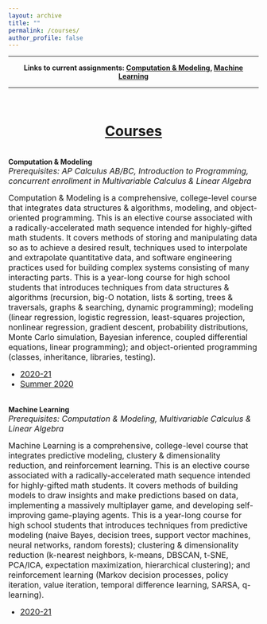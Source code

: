 ```yaml
---
layout: archive
title: ""
permalink: /courses/
author_profile: false
---
```


<div style="width:100%; max-width:800px; margin:auto"> 
    <p><center><b><hr>Links to current assignments: <a class="body" target="_blank" href="https://eurisko-us.github.io/computation-and-modeling-2020-21">Computation & Modeling</a>, <a class="body" target="_blank" href="https://eurisko-us.github.io/machine-learning-2020-21">Machine Learning</a><hr></b></center></p>
    <br>
</div>

# [<center>Courses</center>](#top)

<div style="width:100%; max-width:800px; margin:auto">  
    
<br><b>Computation & Modeling</b>
<br><font size="3em"><i>Prerequisites: AP Calculus AB/BC, Introduction to Programming, concurrent enrollment in Multivariable Calculus & Linear Algebra</i></font>
<p><font size="3em">
    Computation & Modeling is a comprehensive, college-level course that integrates data structures & algorithms, modeling, and object-oriented programming. This is an elective course associated with a radically-accelerated math sequence intended for highly-gifted math students. It covers methods of storing and manipulating data so as to achieve a desired result, techniques used to interpolate and extrapolate quantitative data, and software engineering practices used for building complex systems consisting of many interacting parts. This is a year-long course for high school students that introduces techniques from data structures & algorithms (recursion, big-O notation, lists & sorting, trees & traversals, graphs & searching, dynamic programming); modeling (linear regression, logistic regression, least-squares projection, nonlinear regression, gradient descent, probability distributions, Monte Carlo simulation, Bayesian inference, coupled differential equations, linear programming); and object-oriented programming (classes, inheritance, libraries, testing).
    </font></p>

<font size="3em"><ul>
    <li><a class="body" target="_blank" href="https://eurisko-us.github.io/computation-and-modeling-2020-21">2020-21</a></li>
    <li><a class="body" target="_blank" href="https://eurisko-us.github.io/computation-and-modeling-2020-summer">Summer 2020</a></li>
</ul></font>

</div>


<div style="width:100%; max-width:800px; margin:auto">  

<br><b>Machine Learning</b>
<br><font size="3em"><i>Prerequisites: Computation & Modeling, Multivariable Calculus & Linear Algebra</i></font>
<p><font size="3em">
    Machine Learning is a comprehensive, college-level course that integrates predictive modeling, clustery & dimensionality reduction, and reinforcement learning. This is an elective course associated with a radically-accelerated math sequence intended for highly-gifted math students. It covers methods of building models to draw insights and make predictions based on data, implementing a massively multiplayer game, and developing self-improving game-playing agents. This is a year-long course for high school students that introduces techniques from predictive modeling (naive Bayes, decision trees, support vector machines, neural networks, random forests); clustering & dimensionality reduction (k-nearest neighbors, k-means, DBSCAN, t-SNE, PCA/ICA, expectation maximization, hierarchical clustering); and reinforcement learning (Markov decision processes, policy iteration, value iteration, temporal difference learning, SARSA, q-learning).
    </font></p>

<font size="3em"><ul>
    <li><a class="body" target="_blank" href="https://eurisko-us.github.io/machine-learning-2020-21">2020-21</a></li>
</ul></font>

</div>

